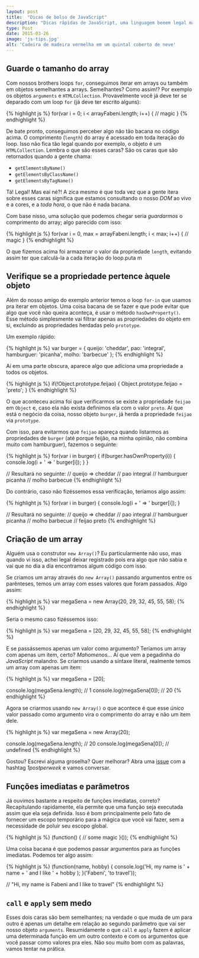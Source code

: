```yaml
---
layout: post
title:  "Dicas de bolso de JavaScript"
description: "Dicas rápidas de JavaScript, uma linguagem beeem legal mas cheia de pegadinhas do malandro."
type: Post
date: 2015-03-26
image: 'js-tips.jpg'
alt: 'Cadeira de madeira vermelha em um quintal coberto de neve'
---
```


## Guarde o tamanho do array

Com nossos brothers loops `for`, conseguimos iterar em arrays ou também em objetos semelhantes a arrays. Semelhantes? Como assim!? Por exemplo os objetos `arguments` e `HTMLCollection`. Provavelmente você já deve ter se deparado com um loop `for` (já deve ter escrito alguns):

{% highlight js %}
for(var i = 0; i < arrayFabeni.length; i++) {
    // magic
}
{% endhighlight %}

De bate pronto, conseguimos perceber algo não tão bacana no código acima. O comprimento (`length`) do array é acessado em toda iteração do loop. Isso não fica tão legal quando por exemplo, o objeto é um `HTMLCollection`. Lembra o que são esses caras? São os caras que são retornados quando a gente chama:

* `getElementsByName()`
* `getElementsByClassName()`
* `getElementsByTagName()`

Tá! Legal! Mas eaí né?! A zica mesmo é que toda vez que a gente itera sobre esses caras significa que estamos consultando o nosso *DOM* ao vivo e a cores, e a *toda hora*, o que não é nada bacana.

Com base nisso, uma solução que podemos chegar seria *guardarmos* o comprimento do array; algo parecido com isso: 

{% highlight js %}
for(var i = 0, max = arrayFabeni.length;  i < max; i++) {
    // magic
}
{% endhighlight %}

O que fizemos acima foi armazenar o valor da propriedade `length`, evitando assim ter que calculá-la a cada iteração do loop.puta m

## Verifique se a propriedade pertence àquele objeto

Além do nosso amigo do exemplo anterior temos o loop `for-in` que usamos pra iterar em objetos. Uma coisa bacana de se fazer e que pode evitar que algo que você não queira aconteça, é usar o método `hasOwnProperty()`. Esse método simplesmente vai filtrar apenas as propriedades do objeto em si, excluindo as propriedades herdadas pelo `prototype`.

Um exemplo rápido:

{% highlight js %}
var burger = {
    queijo: 'cheddar',
    pao: 'integral',
    hamburguer: 'picanha',
    molho: 'barbecue'
};
{% endhighlight %}

Aí em uma parte obscura, aparece algo que adiciona uma propriedade a todos os objetos.

{% highlight js %}
if(!Object.prototype.feijao) {
  Object.prototype.feijao = 'preto';
}
{% endhighlight %}

O que aconteceu acima foi que verificarmos se existe a propriedade `feijao` em `Object` e, caso ela não exista definimos ela com o valor `preto`. Aí que está o negócio da coisa, nosso objeto `burger`, já herda a propriedade `feijao` via `prototype`. 

Com isso, para evitarmos que `feijao` apareça quando listarmos as propriedades de `burger` (até porque feijão, na minha opinião, não combina muito com hamburguer), fazemos o seguinte: 

{% highlight js %}
for(var i in burger) {
  if(burger.hasOwnProperty(i)) {
     console.log(i + ' => ' burger[i]);
  }
}

// Resultará no seguinte:
// queijo => cheddar
// pao integral
// hamburguer picanha
// molho barbecue
{% endhighlight %}

Do contrário, caso não fizéssemos essa verificação, teríamos algo assim:

{% highlight js %}
for(var i in burger) {
    console.log(i + ' => ' burger[i]);
}

// Resultará no seguinte:
// queijo => cheddar
// pao integral
// hamburguer picanha
// molho barbecue
// feijao preto
{% endhighlight %}

## Criação de um array

Alguém usa o construtor `new Array()`? Eu particularmente não uso, mas quando vi isso, achei legal deixar registrado pois era algo que não sabia e vai que no dia a dia encontramos algum código com isso.

Se criamos um array através do `new Array()` passando argumentos entre os parênteses, temos um array com esses valores que foram passados. Algo assim:

{% highlight js %}
var megaSena = new Array(20, 29, 32, 45, 55, 58);
{% endhighlight %}

Seria o mesmo caso fizéssemos isso:

{% highlight js %}
var megaSena = [20, 29, 32, 45, 55, 58];
{% endhighlight %}

E se passássemos apenas um valor como argumento? Teríamos um array com apenas um item, certo? *Mahomenos...* Aí que vem a pegadinha do *JavaScript* malandro. Se criarmos usando a sintaxe literal, realmente temos um array com apenas um item:

{% highlight js %}
var megaSena = [20];

console.log(megaSena.length); // 1
console.log(megaSena[0]); // 20
{% endhighlight %}

Agora se criarmos usando `new Array()` o que acontece é que esse *único* valor passado como argumento vira o comprimento do array e não um item dele.

{% highlight js %}
var megaSena = new Array(20);

console.log(megaSena.length); // 20
console.log(megaSena[0]); // undefined
{% endhighlight %}

Gostou? Escrevi alguma groselha? Quer melhorar? Abra uma [issue](https://github.com/raphaelfabeni/raphaelfabeni.github.io/issues) com a hashtag *1postperweek* e vamos conversar.

## Funções imediatas e parâmetros

Já ouvimos bastante a respeito de funções imediatas, correto? Recapitulando rapidamente, ela permite que uma função seja executada assim que ela seja definida. Isso é bom principalmente pelo fato de fornecer um escopo temporário para a mágica que você vai fazer, sem a necessidade de poluir seu escopo global.

{% highlight js %}
(function() {
  // some magic
}());
{% endhighlight %}

Uma coisa bacana é que podemos passar argumentos para as funções imediatas. Podemos ter algo assim:

{% highlight js %}
(function(name, hobby) {
  console.log('Hi, my name is ' + name + ' and I like ' + hobby );
}('Fabeni', 'to travel'));

// "Hi, my name is Fabeni and I like to travel"
{% endhighlight %}

## `call` e `apply` sem medo

Esses dois caras são bem semelhantes; na verdade o que muda de um para outro é apenas um detalhe em relação ao segundo parâmetro que vai ser nosso objeto `arguments`. Resumidamente o que `call` e `apply` fazem é aplicar uma determinada função em um outro contexto e com os argumentos que você passar como valores pra eles. Não sou muito bom com as palavras, vamos tentar na prática.

